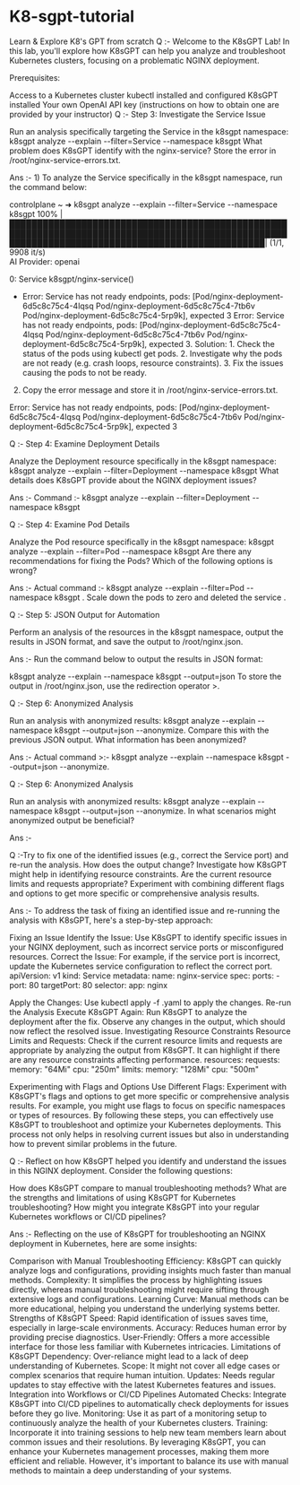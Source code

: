 # K8-sgpt-tutorial
Learn &amp; Explore K8's GPT from scratch
Q :- Welcome to the K8sGPT Lab! In this lab, you'll explore how K8sGPT can help you analyze and troubleshoot Kubernetes clusters, focusing on a problematic NGINX deployment.

Prerequisites:

Access to a Kubernetes cluster
kubectl installed and configured
K8sGPT installed
Your own OpenAI API key (instructions on how to obtain one are provided by your instructor)
Q :- Step 3: Investigate the Service Issue

Run an analysis specifically targeting the Service in the k8sgpt namespace: k8sgpt analyze --explain --filter=Service --namespace k8sgpt
What problem does K8sGPT identify with the nginx-service? Store the error in /root/nginx-service-errors.txt.

Ans :- 1) To analyze the Service specifically in the k8sgpt namespace, run the command below:

controlplane ~ ➜  k8sgpt analyze --explain --filter=Service --namespace k8sgpt
 100% |██████████████████████████████████████████████████████████████████████████████████████████████████████████████████████████████████████████████████| (1/1, 9908 it/s)        
AI Provider: openai

0: Service k8sgpt/nginx-service()
- Error: Service has not ready endpoints, pods: [Pod/nginx-deployment-6d5c8c75c4-4lqsq Pod/nginx-deployment-6d5c8c75c4-7tb6v Pod/nginx-deployment-6d5c8c75c4-5rp9k], expected 3
Error: Service has not ready endpoints, pods: [Pod/nginx-deployment-6d5c8c75c4-4lqsq Pod/nginx-deployment-6d5c8c75c4-7tb6v Pod/nginx-deployment-6d5c8c75c4-5rp9k], expected 3.
Solution: 1. Check the status of the pods using kubectl get pods. 2. Investigate why the pods are not ready (e.g. crash loops, resource constraints). 3. Fix the issues causing the pods to not be ready.
2) Copy the error message and store it in /root/nginx-service-errors.txt.

Error: Service has not ready endpoints, pods: [Pod/nginx-deployment-6d5c8c75c4-4lqsq Pod/nginx-deployment-6d5c8c75c4-7tb6v Pod/nginx-deployment-6d5c8c75c4-5rp9k], expected 3

Q :- Step 4: Examine Deployment Details

Analyze the Deployment resource specifically in the k8sgpt namespace: k8sgpt analyze --explain --filter=Deployment --namespace k8sgpt
What details does K8sGPT provide about the NGINX deployment issues?

Ans :- Command :- k8sgpt analyze --explain --filter=Deployment --namespace k8sgpt

Q :- Step 4: Examine Pod Details

Analyze the Pod resource specifically in the k8sgpt namespace: k8sgpt analyze --explain --filter=Pod --namespace k8sgpt
Are there any recommendations for fixing the Pods? Which of the following options is wrong?


Ans :-  Actual command :- k8sgpt analyze --explain --filter=Pod --namespace k8sgpt . Scale down the pods to zero and deleted the service .

Q :- Step 5: JSON Output for Automation

Perform an analysis of the resources in the k8sgpt namespace, output the results in JSON format, and save the output to /root/nginx.json.

Ans :- Run the command below to output the results in JSON format:

k8sgpt analyze --explain --namespace k8sgpt --output=json
To store the output in /root/nginx.json, use the redirection operator >.


Q :- Step 6: Anonymized Analysis

Run an analysis with anonymized results: k8sgpt analyze --explain --namespace k8sgpt --output=json --anonymize.
Compare this with the previous JSON output. What information has been anonymized?

Ans :- Actual command >:- k8sgpt analyze --explain --namespace k8sgpt --output=json --anonymize.

Q :- Step 6: Anonymized Analysis

Run an analysis with anonymized results: k8sgpt analyze --explain --namespace k8sgpt --output=json --anonymize.
In what scenarios might anonymized output be beneficial?

Ans :- 


Q :-Try to fix one of the identified issues (e.g., correct the Service port) and re-run the analysis. How does the output change?
Investigate how K8sGPT might help in identifying resource constraints. Are the current resource limits and requests appropriate?
Experiment with combining different flags and options to get more specific or comprehensive analysis results.

Ans :- 
To address the task of fixing an identified issue and re-running the analysis with K8sGPT, here's a step-by-step approach:

Fixing an Issue
Identify the Issue: Use K8sGPT to identify specific issues in your NGINX deployment, such as incorrect service ports or misconfigured resources.
Correct the Issue: For example, if the service port is incorrect, update the Kubernetes service configuration to reflect the correct port.
   apiVersion: v1
   kind: Service
   metadata:
     name: nginx-service
   spec:
     ports:
       - port: 80
         targetPort: 80
     selector:
       app: nginx

Apply the Changes: Use kubectl apply -f <your-config-file>.yaml to apply the changes.
Re-run the Analysis
Execute K8sGPT Again: Run K8sGPT to analyze the deployment after the fix. Observe any changes in the output, which should now reflect the resolved issue.
Investigating Resource Constraints
Resource Limits and Requests: Check if the current resource limits and requests are appropriate by analyzing the output from K8sGPT. It can highlight if there are any resource constraints affecting performance.
   resources:
     requests:
       memory: "64Mi"
       cpu: "250m"
     limits:
       memory: "128Mi"
       cpu: "500m"

Experimenting with Flags and Options
Use Different Flags: Experiment with K8sGPT's flags and options to get more specific or comprehensive analysis results. For example, you might use flags to focus on specific namespaces or types of resources.
By following these steps, you can effectively use K8sGPT to troubleshoot and optimize your Kubernetes deployments. This process not only helps in resolving current issues but also in understanding how to prevent similar problems in the future.


Q :- Reflect on how K8sGPT helped you identify and understand the issues in this NGINX deployment. Consider the following questions:

How does K8sGPT compare to manual troubleshooting methods?
What are the strengths and limitations of using K8sGPT for Kubernetes troubleshooting?
How might you integrate K8sGPT into your regular Kubernetes workflows or CI/CD pipelines?


Ans :- Reflecting on the use of K8sGPT for troubleshooting an NGINX deployment in Kubernetes, here are some insights:

Comparison with Manual Troubleshooting
Efficiency: K8sGPT can quickly analyze logs and configurations, providing insights much faster than manual methods.
Complexity: It simplifies the process by highlighting issues directly, whereas manual troubleshooting might require sifting through extensive logs and configurations.
Learning Curve: Manual methods can be more educational, helping you understand the underlying systems better.
Strengths of K8sGPT
Speed: Rapid identification of issues saves time, especially in large-scale environments.
Accuracy: Reduces human error by providing precise diagnostics.
User-Friendly: Offers a more accessible interface for those less familiar with Kubernetes intricacies.
Limitations of K8sGPT
Dependency: Over-reliance might lead to a lack of deep understanding of Kubernetes.
Scope: It might not cover all edge cases or complex scenarios that require human intuition.
Updates: Needs regular updates to stay effective with the latest Kubernetes features and issues.
Integration into Workflows or CI/CD Pipelines
Automated Checks: Integrate K8sGPT into CI/CD pipelines to automatically check deployments for issues before they go live.
Monitoring: Use it as part of a monitoring setup to continuously analyze the health of your Kubernetes clusters.
Training: Incorporate it into training sessions to help new team members learn about common issues and their resolutions.
By leveraging K8sGPT, you can enhance your Kubernetes management processes, making them more efficient and reliable. However, it's important to balance its use with manual methods to maintain a deep understanding of your systems.


